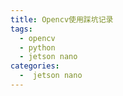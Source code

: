 ```yaml
---
title: Opencv使用踩坑记录
tags:
  - opencv
  - python
  - jetson nano
categories:
  -  jetson nano
---
```


